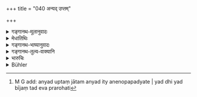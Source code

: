 +++
title = "040 अन्यद् उप्तम्"

+++

<details><summary>गङ्गानथ-मूलानुवादः</summary>

“It is not possible that what is sown is of one kind and what is produced is of a different kind; the seed that is produced is the same that is sown.”—(40)
</details>

<details><summary>मेधातिथिः</summary>

एष एवार्थः शब्दान्तरेण निगम्यते ।[^१०२] मुद्गेषूप्तेषु व्रीहयो जायन्त इत्य् एतन् नास्ति । प्रतिषेधमुखेनोक्तस्य विधिमुखेन पुनः प्रतिपादनम् उच्यते- **यद् धि यद् बीजम्** ॥ ९.४० ॥


[^१०२]:
     M G add: anyad uptaṃ jātam anyad ity anenopapadyate | yad dhi yad bījaṃ tad eva prarohati
</details>

<details><summary>गङ्गानथ-भाष्यानुवादः</summary>

The same fact is set forth in other words.

If *Mudga-beans* are sown, what is produced can never be *Vrīhi*.

What is stated in the first half in the negative form is re-affirmed, in the second half, in the affirmative form.—(40)
</details>

<details><summary>गङ्गानथ-तुल्य-वाक्यानि</summary>

**(verses 9.31-44)**

See Comparative notes for [Verse
9.31].
</details>

<details><summary>भारुचिः</summary>

एतावद्बीजप्राधान्यपक्षः । अधुना [क्षेत्रप्राधान्यपक्षः प्रदर्श्य]ते ॥ ९.४० ॥
</details>

<details><summary>Bühler</summary>

040	That one (plant) should be sown and another be produced cannot happen; whatever seed is sown, (a plant of) that kind even comes forth.
</details>
